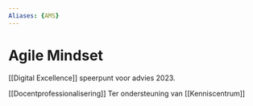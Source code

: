 ```yaml
---
Aliases: {AMS}
---
```


# Agile Mindset

[[Digital Excellence]] speerpunt voor advies 2023.

[[Docentprofessionalisering]]
Ter ondersteuning van [[Kenniscentrum]]